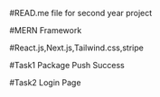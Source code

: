 #READ.me file for second year project

#MERN Framework

#React.js,Next.js,Tailwind.css,stripe

#Task1 Package Push 
Success

#Task2 Login Page
